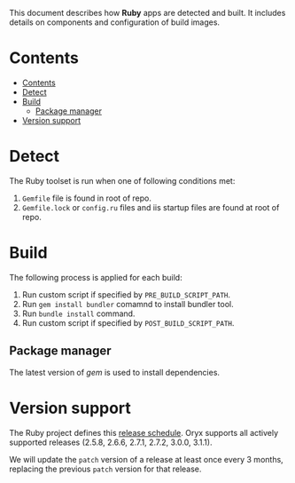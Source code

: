 This document describes how **Ruby** apps are detected and built. It includes
details on components and configuration of build images.

# Contents

- [Contents](#contents)
- [Detect](#detect)
- [Build](#build)
  - [Package manager](#package-manager)
- [Version support](#version-support)

# Detect

The Ruby toolset is run when one of following conditions met:

1. `Gemfile` file is found in root of repo.
2. `Gemfile.lock` or `config.ru` files and iis startup files are found at root of repo.

# Build

The following process is applied for each build:

1. Run custom script if specified by `PRE_BUILD_SCRIPT_PATH`.
2. Run `gem install bundler` comamnd to install bundler tool.
3. Run `bundle install` command.
4. Run custom script if specified by `POST_BUILD_SCRIPT_PATH`.

## Package manager

The latest version of *gem* is used to install dependencies.

# Version support

The Ruby project defines this [release schedule][]. Oryx supports all actively supported
releases (2.5.8, 2.6.6, 2.7.1, 2.7.2, 3.0.0, 3.1.1).

We will update the `patch` version of a release at least once every 3 months,
replacing the previous `patch` version for that release.

[release schedule]: https://www.ruby-lang.org/en/downloads/branches/
